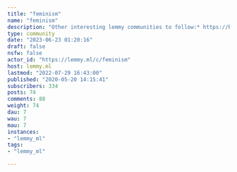 ```yaml
---
title: "feminism" 
name: "feminism"
description: "Other interesting lemmy communities to follow:* https://beehaw.org/c/feminism* https://beehaw.org/c/lgbtq_plus"
type: community
date: "2023-06-23 01:20:16"
draft: false
nsfw: false
actor_id: "https://lemmy.ml/c/feminism"
host: lemmy.ml
lastmod: "2022-07-29 16:43:00"
published: "2020-05-20 14:15:41"
subscribers: 334
posts: 74
comments: 88
weight: 74
dau: 7
wau: 7
mau: 7
instances:
- "lemmy_ml"
tags: 
- "lemmy_ml"

---
```

